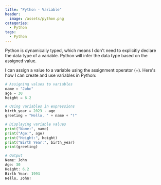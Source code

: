 ```yaml
---
title: "Python - Variable"
header:
  image: /assets/python.png
categories:
  - Python
tags:
  - Python
---
```


Python is dynamically typed, which means I don't need to explicitly declare the data type of a variable. Python will infer the data type based on the assigned value.

I can assign a value to a variable using the assignment operator (=). Here's how I can create and use variables in Python:

```py
# Assigning values to variables
name = "John"
age = 30
height = 6.2

# Using variables in expressions
birth_year = 2023 - age
greeting = "Hello, " + name + "!"

# Displaying variable values
print("Name:", name)
print("Age:", age)
print("Height:", height)
print("Birth Year:", birth_year)
print(greeting)

# Output
Name: John
Age: 30
Height: 6.2
Birth Year: 1993
Hello, John!
```
